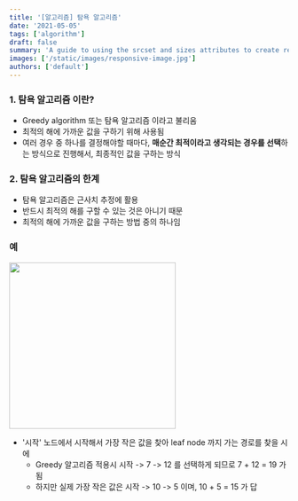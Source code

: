 ```yaml
---
title: '[알고리즘] 탐욕 알고리즘'
date: '2021-05-05'
tags: ['algorithm']
draft: false
summary: 'A guide to using the srcset and sizes attributes to create responsive images'
images: ['/static/images/responsive-image.jpg']
authors: ['default']
---
```



### 1. 탐욕 알고리즘 이란?

- Greedy algorithm 또는 탐욕 알고리즘 이라고 불리움
- 최적의 해에 가까운 값을 구하기 위해 사용됨
- 여러 경우 중 하나를 결정해야할 때마다, **매순간 최적이라고 생각되는 경우를 선택**하는 방식으로 진행해서, 최종적인 값을 구하는 방식

### 2. 탐욕 알고리즘의 한계

- 탐욕 알고리즘은 근사치 추정에 활용
- 반드시 최적의 해를 구할 수 있는 것은 아니기 때문
- 최적의 해에 가까운 값을 구하는 방법 중의 하나임

### 예

<img src="https://www.fun-coding.org/00_Images/greedy.png" width="300" />

- '시작' 노드에서 시작해서 가장 작은 값을 찾아 leaf node 까지 가는 경로를 찾을 시에
  - Greedy 알고리즘 적용시 시작 -> 7 -> 12 를 선택하게 되므로 7 + 12 = 19 가 됨
  - 하지만 실제 가장 작은 값은 시작 -> 10 -> 5 이며, 10 + 5 = 15 가 답
